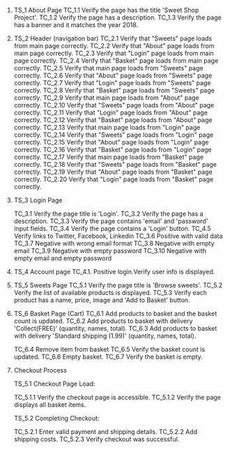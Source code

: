 1. TS_1 About Page
    TC_1.1 Verify the page has the title 'Sweet Shop Project'.
    TC_1.2 Verify the page has a description.
    TC_1.3 Verify the page has a banner and it matches the year 2018.

2. TS_2 Header (navigation bar) 
    TC_2.1 Verify that "Sweets" page loads from main page correctly.
    TC_2.2 Verify that "About" page loads from main page correctly.
    TC_2.3 Verify that "Login" page loads from main page correctly.
    TC_2.4 Verify that "Basket" page loads from main page correctly.
    TC_2.5 Verify that main page loads from "Sweets" page correctly.
    TC_2.6 Verify that "About" page loads from "Sweets" page correctly.
    TC_2.7 Verify that "Login" page loads from "Sweets" page correctly.
    TC_2.8 Verify that "Basket" page loads from "Sweets" page correctly.
    TC_2.9 Verify that main page loads from "About" page correctly.
    TC_2.10 Verify that "Sweets" page loads from "About" page correctly.
    TC_2.11 Verify that "Login" page loads from "About" page correctly.
    TC_2.12 Verify that "Basket" page loads from "About" page correctly.
    TC_2.13 Verify that main page loads from "Login" page correctly.
    TC_2.14 Verify that "Sweets" page loads from "Login" page correctly.
    TC_2.15 Verify that "About" page loads from "Login" page correctly.
    TC_2.16 Verify that "Basket" page loads from "Login" page correctly.
    TC_2.17 Verify that main page loads from "Basket" page correctly.
    TC_2.18 Verify that "Sweets" page loads from "Basket" page correctly.
    TC_2.19 Verify that "About" page loads from "Basket" page correctly.
    TC_2.20 Verify that "Login" page loads from "Basket" page correctly.

3. TS_3 Login Page
 
    TC_3.1 Verify the page title is 'Login'.
    TC_3.2 Verify the page has a description.
    TC_3.3 Verify the page contains 'email' and 'password' input fields.
    TC_3.4 Verify the page contains a 'Login' button.
    TC_4.5 Verify links to Twitter, Facebook, Linkedin
    TC_3.6 Positive with valid data
    TC_3.7 Negative with wrong email format
    TC_3.8 Negative with empty email
    TC_3.9 Negative with empty password
    TC_3.10 Negative with empty email and empty password

4. TS_4 Account page
    TC_4.1. Positive login.Verify user info is displayed.

5. TS_5 Sweets Page
    TC_5.1 Verify the page title is 'Browse sweets'.
    TC_5.2 Verify the list of available products is displayed.
    TC_5.3 Verify each product has a name, price, image and 'Add to Basket' button.
 
 6. TS_6 Basket Page (Cart)
    TC_6.1 Add products to basket and the basket count is updated.
    TC_6.2 Add products to basket with delivery 'Collect(FREE)' (quantity, names, total).
    TC_6.3 Add products to basket with delivery 'Standard shipping (1.99)' (quantity, names, total).
 
    TC_6.4 Remove item from basket
    TC_6.5 Verify the basket count is updated.
    TC_6.6 Empty basket.
    TC_6.7 Verify the basket is empty.
 
6. Checkout Process
   
    TS_5.1  Checkout Page Load:
     
      TC_5.1.1 Verify the checkout page is accessible.
      TC_5.1.2 Verify the page displays all basket items.
 
    TS_5.2  Completing Checkout:
 
      TC_5.2.1 Enter valid payment and shipping details.
      TC_5.2.2 Add shipping costs.
      TC_5.2.3 Verify checkout was successful.